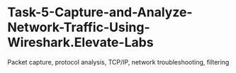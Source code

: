 # Task-5-Capture-and-Analyze-Network-Traffic-Using-Wireshark.Elevate-Labs
Packet capture, protocol analysis, TCP/IP, network troubleshooting, filtering
